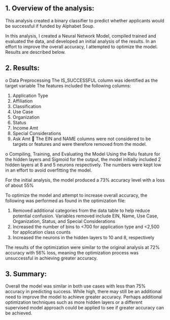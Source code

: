 ## 1.	Overview of the analysis:
This analysis created a binary classifier to predict whether applicants would be successful if funded by Alphabet Soup. 

In this analysis, I created a Neural Network Model, compiled trained and evaluated the data, and developed an initial analysis of the results. In an effort to improve the overall accuracy, I attempted to optimize the model. Results are described below. 

## 2.	Results: 
o	Data Preprocessing
The IS_SUCCESSFUL column was identified as the target variable
The features included the following columns:
1.	Application Type
2.	Affiliation
3.	Classification
4.	Use Case
5.	Organization
6.	Status
7.	Income Amt
8.	Special Considerations
9.	Ask Amt
	The EIN and NAME columns were not considered to be targets or features and were therefore removed from the model.

o	Compiling, Training, and Evaluating the Model
Using the Relu feature for the hidden layers and Sigmoid for the output, the model initially included 2 hidden layers at 8 and 5 neurons respectively. The numbers were kept low in an effort to avoid overfitting the model.

For the initial analysis, the model produced a 73% accuracy level with a loss of about 55%

To optimize the model and attempt to increase overall accuracy, the following was performed as found in the optimization file:
1.	Removed additional categories from the data table to help reduce potential confusion. Variables removed include EIN, Name, Use Case, Organization, Status, and Special Considerations
2.	Increased the number of bins to <700 for application type and <2,500 for application class counts
3.	Increased the neurons in the hidden layers to 10 and 8, respectively

The results of the optimization were similar to the original analysis at 72% accuracy with 56% loss, meaning the optimization process was unsuccessful in achieving greater accuracy. 

## 3.	Summary: 
Overall the model was similar in both use cases with less than 75% accuracy in predicting success. While high, there may still be an additional need to improve the model to achieve greater accuracy. Perhaps additional optimization techniques such as more hidden layers or a different supervised model approach could be applied to see if greater accuracy can be achieved. 

